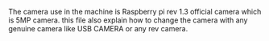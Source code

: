 The camera use in the machine is Raspberry pi rev 1.3 official camera which is 5MP camera. this file also explain how to change the camera with any genuine camera like
USB CAMERA or any rev camera.



